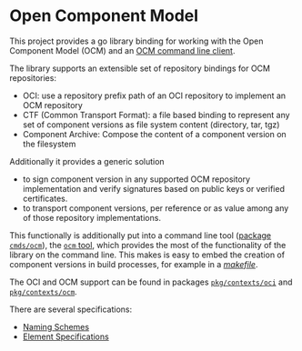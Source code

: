 # Open Component Model

This project provides a go library binding for working with the
Open Component Model (OCM) and an [OCM command line client](docs/reference/ocm.md).

The library supports an extensible set of repository bindings for OCM repositories:
- OCI: use a repository prefix path of an OCI repository to implement an OCM
  repository
- CTF (Common Transport Format): a file based binding to represent any set of
  component versions as file system content (directory, tar, tgz)
- Component Archive: Compose the content of a component version on the
  filesystem

Additionally it provides a generic solution
- to sign component version in any supported OCM repository implementation and
  verify signatures based on public keys or verified certificates.
- to transport component versions, per reference or as value among any of those 
  repository implementations.

This functionally is additionally put into a command line tool
([package `cmds/ocm`](cmds/ocm)), the 
[`ocm` tool](docs/reference/ocm.md), which provides the
most of the functionality of the library on the command line. This makes is easy
to embed the creation of component versions in build processes, for example in a 
[*makefile*](examples/make/Makefile).

The OCI and OCM support can be found in packages
[`pkg/contexts/oci`](pkg/contexts/oci) and [`pkg/contexts/ocm`](pkg/contexts/ocm).


There are several specifications:
 - [Naming Schemes](docs/names/README.md)
 - [Element Specifications](docs/formats/README.md)
